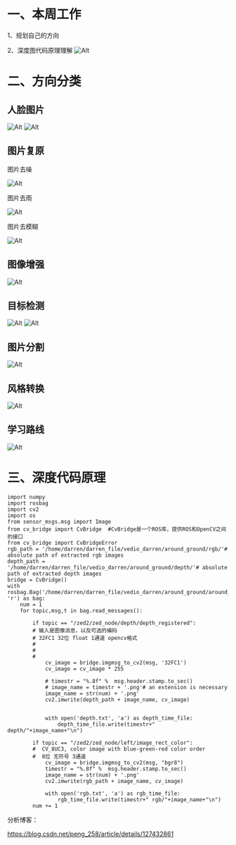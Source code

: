 # 一、本周工作
1、规划自己的方向

2、深度图代码原理理解
![Alt](https://github.com/MOSEAA/ZYJ-Group/blob/main/darren_pty/pic(Ninth%20week)/%E5%9B%BE%E7%89%8713.png)

# 二、方向分类
## 人脸图片
![Alt](https://github.com/MOSEAA/ZYJ-Group/blob/main/darren_pty/pic(Ninth%20week)/%E5%9B%BE%E7%89%871.png)
![Alt](https://github.com/MOSEAA/ZYJ-Group/blob/main/darren_pty/pic(Ninth%20week)/%E5%9B%BE%E7%89%872.png)

## 图片复原

图片去噪

![Alt](https://github.com/MOSEAA/ZYJ-Group/blob/main/darren_pty/pic(Ninth%20week)/%E5%9B%BE%E7%89%873.png)

图片去雨

![Alt](https://github.com/MOSEAA/ZYJ-Group/blob/main/darren_pty/pic(Ninth%20week)/%E5%9B%BE%E7%89%874.png)

图片去模糊

![Alt](https://github.com/MOSEAA/ZYJ-Group/blob/main/darren_pty/pic(Ninth%20week)/%E5%9B%BE%E7%89%875.png)

## 图像增强

![Alt](https://github.com/MOSEAA/ZYJ-Group/blob/main/darren_pty/pic(Ninth%20week)/%E5%9B%BE%E7%89%876.png)

## 目标检测
![Alt](https://github.com/MOSEAA/ZYJ-Group/blob/main/darren_pty/pic(Ninth%20week)/%E5%9B%BE%E7%89%877.png)
![Alt](https://github.com/MOSEAA/ZYJ-Group/blob/main/darren_pty/pic(Ninth%20week)/%E5%9B%BE%E7%89%878.png)

## 图片分割
![Alt](https://github.com/MOSEAA/ZYJ-Group/blob/main/darren_pty/pic(Ninth%20week)/%E5%9B%BE%E7%89%879.png)

## 风格转换
![Alt](https://github.com/MOSEAA/ZYJ-Group/blob/main/darren_pty/pic(Ninth%20week)/%E5%9B%BE%E7%89%8710.png)

## 学习路线
![Alt](https://github.com/MOSEAA/ZYJ-Group/blob/main/darren_pty/pic(Ninth%20week)/%E5%9B%BE%E7%89%8712.png)


# 三、深度代码原理
``` 
import numpy
import rosbag
import cv2
import os
from sensor_msgs.msg import Image
from cv_bridge import CvBridge  #CvBridge是一个ROS库，提供ROS和OpenCV之间的接口
from cv_bridge import CvBridgeError
rgb_path = '/home/darren/darren_file/vedio_darren/around_ground/rgb/'# absolute path of extracted rgb images
depth_path = '/home/darren/darren_file/vedio_darren/around_ground/depth/'# absolute path of extracted depth images
bridge = CvBridge()
with rosbag.Bag('/home/darren/darren_file/vedio_darren/around_ground/around_the_flowerbed.bag', 'r') as bag:
    num = 1
    for topic,msg,t in bag.read_messages():
        
        if topic == "/zed2/zed_node/depth/depth_registered": 
        # 输入是图像消息，以及可选的编码
        # 32FC1 32位 float 1通道 opencv格式   
        # 
        # 
        # 
            cv_image = bridge.imgmsg_to_cv2(msg, '32FC1') 
            cv_image = cv_image * 255  

            # timestr = "%.8f" %  msg.header.stamp.to_sec() 
            # image_name = timestr + '.png'# an extension is necessary
            image_name = str(num) + '.png'
            cv2.imwrite(depth_path + image_name, cv_image)  


            with open('depth.txt', 'a') as depth_time_file:
            	depth_time_file.write(timestr+" depth/"+image_name+"\n")

        if topic == "/zed2/zed_node/left/image_rect_color": 
        #  CV_8UC3, color image with blue-green-red color order
        #  8位 无符号 3通道 
            cv_image = bridge.imgmsg_to_cv2(msg, "bgr8")
            timestr = "%.8f" %  msg.header.stamp.to_sec()
            image_name = str(num) + '.png'
            cv2.imwrite(rgb_path + image_name, cv_image)

            with open('rgb.txt', 'a') as rgb_time_file:
            	rgb_time_file.write(timestr+" rgb/"+image_name+"\n")
        num += 1

```

分析博客：

https://blog.csdn.net/peng_258/article/details/127432861


